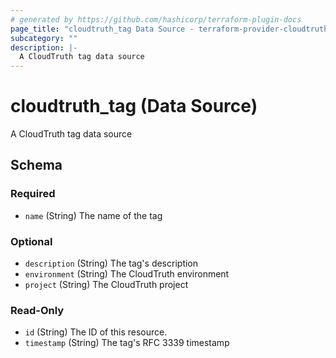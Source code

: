 ```yaml
---
# generated by https://github.com/hashicorp/terraform-plugin-docs
page_title: "cloudtruth_tag Data Source - terraform-provider-cloudtruth"
subcategory: ""
description: |-
  A CloudTruth tag data source
---
```


# cloudtruth_tag (Data Source)

A CloudTruth tag data source



<!-- schema generated by tfplugindocs -->
## Schema

### Required

- `name` (String) The name of the tag

### Optional

- `description` (String) The tag's description
- `environment` (String) The CloudTruth environment
- `project` (String) The CloudTruth project

### Read-Only

- `id` (String) The ID of this resource.
- `timestamp` (String) The tag's RFC 3339 timestamp
